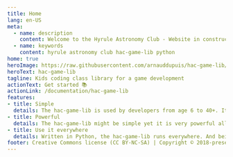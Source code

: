 ```yaml
---
title: Home
lang: en-US
meta:
  - name: description
    content: Welcome to the Hyrule Astronomy Club - Website in construction
  - name: keywords
    content: hyrule astronomy club hac-game-lib python 
home: true
heroImage: https://raw.githubusercontent.com/arnauddupuis/hac-game-lib/master/images/base_game.gif
heroText: hac-game-lib
tagline: Kids coding class library for a game development
actionText: Get started 📚
actionLink: /documentation/hac-game-lib
features:
- title: Simple
  details: The hac-game-lib is used by developers from age 6 to 40+. It is simple to use but provides advanced mechanism for more advanced coders.
- title: Powerful
  details: The hac-game-lib might be simple yet it is very powerful allowing for complexe game mechanisms to be developed.
- title: Use it everywhere
  details: Written in Python, the hac-game-lib runs everywhere. And being a terminal librairie there is no complexe installation process or driver updates to worry about.
footer: Creative Commons license (CC BY-NC-SA) | Copyright © 2018-present Hyrule Astronomy Club & Arnaud Dupuis
---
```

